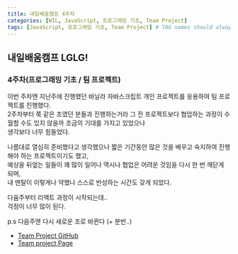 ```yaml
---
title: 내일배움캠프 4주차
categories: [WIL, JavaScript, 프로그래밍 기초, Team Project]
tags: [JavaScript, 프로그래밍 기초, Team Project] # TAG names should always be lowercase
---
```


## 내일배움캠프 LGLG!

### 4주차(프로그래밍 기초 / 팀 프로젝트)

이번 주차엔 지난주에 진행했던 바닐라 자바스크립트 개인 프로젝트를 응용하여 팀 프로젝트를 진행했다.<br>
2주차부터 쭉 같은 조였던 분들과 진행하는거라 그 전 프로젝트보다 협업하는 과정이 수월할 수도 있지 않을까 조금의 기대를 가지고 있었으나<br>
생각보다 너무 힘들었다.

나름대로 열심히 준비했다고 생각했으나 짧은 기간동안 많은 것을 배우고 숙지하여 진행해야 하는 프로젝트이기도 했고,<br>
예상을 뒤엎는 일들이 꽤 많이 일어나 역시나 협업은 어려운 것임을 다시 한 번 깨닫게 되며,<br>
내 멘탈이 이렇게나 약했나 스스로 반성하는 시간도 갖게 되었다.

다움주부터 리액트 과정이 시작되는데..<br>
걱정이 너무 많이 된다.

p.s 다음주엔 다시 새로운 조로 바뀐다 (+ 분반..) <br>

- [Team Project GitHub](https://github.com/ParkJe2/team_MovieProject)
  <br>
- [Team project Page](https://weekly-jei.netlify.app/)
